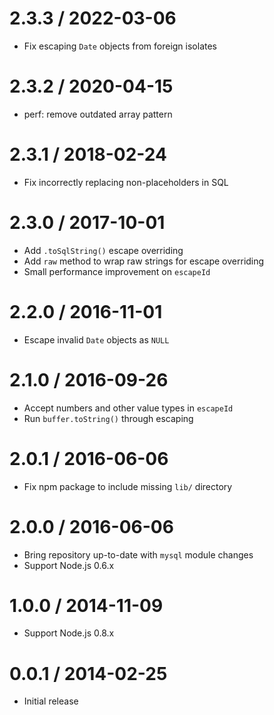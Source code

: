 2.3.3 / 2022-03-06
==================

* Fix escaping `Date` objects from foreign isolates

2.3.2 / 2020-04-15
==================

* perf: remove outdated array pattern

2.3.1 / 2018-02-24
==================

* Fix incorrectly replacing non-placeholders in SQL

2.3.0 / 2017-10-01
==================

* Add `.toSqlString()` escape overriding
* Add `raw` method to wrap raw strings for escape overriding
* Small performance improvement on `escapeId`

2.2.0 / 2016-11-01
==================

* Escape invalid `Date` objects as `NULL`

2.1.0 / 2016-09-26
==================

* Accept numbers and other value types in `escapeId`
* Run `buffer.toString()` through escaping

2.0.1 / 2016-06-06
==================

* Fix npm package to include missing `lib/` directory

2.0.0 / 2016-06-06
==================

* Bring repository up-to-date with `mysql` module changes
* Support Node.js 0.6.x

1.0.0 / 2014-11-09
==================

* Support Node.js 0.8.x

0.0.1 / 2014-02-25
==================

* Initial release
